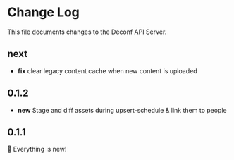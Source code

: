 # Change Log

This file documents changes to the Deconf API Server.

## next

- **fix** clear legacy content cache when new content is uploaded

## 0.1.2

- **new** Stage and diff assets during upsert-schedule & link them to people

## 0.1.1

🎉 Everything is new!
